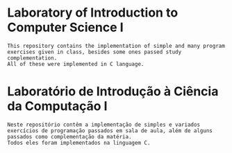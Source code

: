 # Laboratory of Introduction to Computer Science I

	This repository contains the implementation of simple and many program exercises given in class, besides some ones passed study complementation.
	All of these were implemented in C language.	

# Laboratório de Introdução à Ciência da Computação I

	Neste repositório contêm a implementação de simples e variados exercícios de programação passados em sala de aula, além de alguns passados como complementação da matéria. 
	Todos eles foram implementados na linguagem C.
